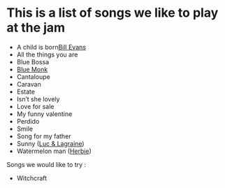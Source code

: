 # This is a list of songs we like to play at the jam

* A child is born[Bill Evans](https://www.youtube.com/watch?v=F1jTqWLrzjI)
* All the things you are
* Blue Bossa
* [Blue Monk](https://www.youtube.com/watch?v=FRUWtrgTpcs)
* Cantaloupe
* Caravan
* Estate
* Isn’t she lovely
* Love for sale
* My funny valentine
* Perdido
* Smile
* Song for my father
* Sunny ([Luc & Lagraine](https://www.youtube.com/watch?v=HN0EAfpbXTs))
* Watermelon man ([Herbie](https://www.youtube.com/watch?v=p4ASTMFN-h4))

Songs we would like to try :

* Witchcraft
